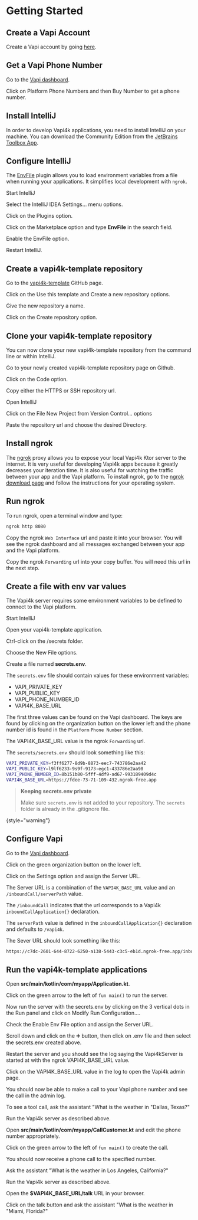 <show-structure depth="1"/>

# Getting Started

## Create a Vapi Account

Create a Vapi account by going [here](https://dashboard.vapi.ai).

## Get a Vapi Phone Number

<procedure>
    <step>
        <p>Go to the <a href = "https://dashboard.vapi.ai">Vapi dashboard</a>.</p>
    </step>
    <step>
        <p>Click on <shortcut>Platform</shortcut> <shortcut>Phone Numbers</shortcut> and then
            <shortcut>Buy Number</shortcut> to get a phone number.</p>
    </step>
</procedure>

## Install IntelliJ

In order to develop Vapi4k applications, you need to install IntelliJ on your machine.
You can download the Community Edition from the [JetBrains Toolbox App](https://www.jetbrains.com/toolbox-app/).

## Configure IntelliJ

The [EnvFile](https://plugins.jetbrains.com/plugin/7861-envfile) plugin allows you to load environment variables from a
file when running your applications. It simplifies
local development with `ngrok`.

<procedure title="Install the EnvFile plugin">
    <step>
        <p>Start IntelliJ</p>
    </step>
    <step>
        <p>Select the <shortcut>IntelliJ IDEA</shortcut> <shortcut>Settings...</shortcut> menu options.</p>
    </step>
    <step>
        <p>Click on the <shortcut>Plugins</shortcut> option. </p>
    </step>
    <step>
        <p>Click on the <shortcut>Marketplace</shortcut> option and type <b>EnvFile</b> in the search field. </p>
    </step>
    <step>
        <p>Enable the <shortcut>EnvFile</shortcut> option.</p>
    </step>
    <step>
        <p>Restart IntelliJ.</p>
    </step>
</procedure>

## Create a vapi4k-template repository

<procedure title="">
    <step>
        <p>Go to the <a href = "https://github.com/pambrose/vapi4k-template">vapi4k-template</a> GitHub page.</p>
    </step>
    <step>
        <p>Click on the <shortcut>Use this template</shortcut> and <shortcut>Create a new repository</shortcut> options.</p>
    </step>
    <step>
        <p>Give the new repository a name.</p>
    </step>
    <step>
        <p>Click on the <shortcut>Create repository</shortcut> option.</p>
    </step>
</procedure>

## Clone your vapi4k-template repository

You can now clone your new vapi4k-template repository from the command line or within IntelliJ.

<procedure title="Clone your new vapi4k-template repository within IntelliJ">
    <step>
        <p>Go to your newly created vapi4k-template repository page on Github.</p>
    </step>
    <step>
        <p>Click on the <shortcut>Code</shortcut> option.</p>
    </step>
    <step>
        <p>Copy either the <shortcut>HTTPS</shortcut> or <shortcut>SSH</shortcut> repository url. </p>
    </step>
    <step>
        <p>Open IntelliJ</p>
    </step>
    <step>
        <p>Click on the <shortcut>File</shortcut> <shortcut>New</shortcut> <shortcut>Project from Version Control...</shortcut> options</p>
    </step>
    <step>
        <p>Paste the repository url and choose the desired <shortcut>Directory</shortcut>.</p>
    </step>
</procedure>

## Install ngrok

The [ngrok](https://ngrok.com/) proxy allows you to expose your local Vapi4k Ktor server to the internet.
It is very useful for developing Vapi4k apps because it greatly decreases your iteration time.
It is also useful for watching the traffic between your app and the Vapi platform.
To install ngrok, go to the [ngrok download page](https://ngrok.com/download) and follow the instructions for
your operating system.

## Run ngrok

To run ngrok, open a terminal window and type:

```bash
ngrok http 8080
```

Copy the ngrok `Web Interface` url and paste it into your browser. You will see the ngrok dashboard and all messages
exchanged between your app and the Vapi platform.

Copy the ngrok `Forwarding` url into your copy buffer. You will need this url in the next step.

## Create a file with env var values

The Vapi4k server requires some environment variables to be defined to connect to the Vapi platform.

<procedure title="Create a secrets.env file">
    <step>
        <p>Start IntelliJ</p>
    </step>
    <step>
        <p>Open your vapi4k-template application.</p>
    </step>
    <step>
        <p>Ctrl-click on the <shortcut>/secrets</shortcut> folder.</p>
    </step>
    <step>
        <p>Choose the <shortcut>New</shortcut> <shortcut>File</shortcut> options.</p>
    </step>
    <step>
        <p>Create a file named <b>secrets.env</b>.</p>
    </step>

The `secrets.env` file should contain values for these environment variables:

* VAPI_PRIVATE_KEY
* VAPI_PUBLIC_KEY
* VAPI_PHONE_NUMBER_ID
* VAPI4K_BASE_URL

The first three values can be found on the Vapi dashboard.
The keys are found by clicking on the organization button on the lower left
and the phone number id is found in the `Platform` `Phone Number` section.

The VAPI4K_BASE_URL value is the ngrok `Forwarding` url.

The `secrets/secrets.env` should look something like this:

```bash
VAPI_PRIVATE_KEY=f3ff6277-8d9b-8873-eec7-743786e2aa42
VAPI_PUBLIC_KEY=l9lf6233-9s9f-9173-egc1-433786e2aa98
VAPI_PHONE_NUMBER_ID=8b151b80-5fff-4df9-ad67-993189409d4c
VAPI4K_BASE_URL=https://fdee-73-71-109-432.ngrok-free.app
```

> **Keeping secrets.env private**
>
> Make sure `secrets.env` is not added to your repository. The `secrets` folder is already in the .gitignore file.
>
>
{style="warning"}

</procedure>

## Configure Vapi

<procedure title="">
    <step>
        <p>Go to the <a href = "https://dashboard.vapi.ai">Vapi dashboard</a>.</p>
    </step>
    <step>
        <p>Click on the green organization button on the lower left.</p>
    </step>
    <step>
        <p>Click on the <shortcut>Settings</shortcut> option and assign the <shortcut>Server URL</shortcut>.</p>
    </step>

The <shortcut>Server URL</shortcut> is a combination of the `VAPI4K_BASE_URL` value and an `/inboundCall/serverPath`
value.

The `/inboundCall` indicates that the url corresponds to a Vapi4k `inboundCallApplication{}` declaration.

The `serverPath` value is defined in the `inboundCallApplication{}` declaration and
defaults to `/vapi4k`.

The <shortcut>Sever URL</shortcut> should look something like this:

```bash
https://c7dc-2601-644-8722-6250-a138-5443-c3c5-eb1d.ngrok-free.app/inboundCall/vapi4k
```
</procedure>

## Run the vapi4k-template applications

<procedure title="Run the inbound call application">
    <step>
        <p>Open <b>src/main/kotlin/com/myapp/Application.kt</b>.</p>
    </step>
    <step>
        <p>Click on the green arrow to the left of <code>fun main()</code> to run the server.</p>
    </step>
    <step>
        <p>Now run the server with the secrets.env by clicking on the 3 vertical dots in the Run
          panel and click on <shortcut>Modify Run Configuration...</shortcut>.</p>
    </step>
    <step>
        <p>Check the <shortcut>Enable Env File</shortcut> option and assign the <shortcut>Server URL</shortcut>.</p>
    </step>
    <step>
        <p>Scroll down and click on the <shortcut>➕</shortcut> button, then click on <shortcut>.env file</shortcut>
          and then select the <shortcut>secrets.env</shortcut> created above.</p>
    </step>
    <step>
        <p>Restart the server and you should see the log saying the <shortcut>Vapi4kServer is started at</shortcut>
          with the ngrok VAPI4K_BASE_URL value.</p>
    </step>
    <step>
        <p>Click on the VAPI4K_BASE_URL value in the log to open the Vapi4k admin page.</p>
    </step>
    <step>
        <p>You should now be able to make a call to your Vapi phone number and see the call in the admin log.</p>
    </step>
    <step>
        <p>To see a tool call, ask the assistant "What is the weather in "Dallas, Texas?"</p>
    </step>
</procedure>

<procedure title="Run the outbound call application">
    <step>
        <p>Run the Vapi4k server as described above.</p>
    </step>
    <step>
        <p>Open <b>src/main/kotlin/com/myapp/CallCustomer.kt</b> and edit the phone number appropriately.</p>
    </step>
    <step>
        <p>Click on the green arrow to the left of <code>fun main()</code> to create the call.</p>
    </step>
    <step>
        <p>You should now receive a phone call to the specified number.</p>
    </step>
    <step>
        <p>Ask the assistant "What is the weather in Los Angeles, California?"</p>
    </step>
</procedure>

<procedure title="Run the web application">
    <step>
        <p>Run the Vapi4k server as described above.</p>
    </step>
    <step>
        <p>Open the <b>$VAPI4K_BASE_URL/talk</b> URL in your browser.</p>
    </step>
    <step>
        <p>Click on the talk button and ask the assistant "What is the weather in "Miami, Florida?"</p>
    </step>
</procedure>


